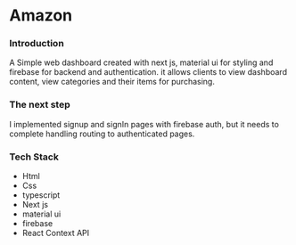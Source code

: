 # Amazon

### Introduction

A Simple web dashboard created with next js, material ui for styling and firebase for backend and authentication. 
it allows clients to view dashboard content, view categories and their items for purchasing.

### The next step
I implemented signup and signIn pages with firebase auth, but it needs to complete handling routing to authenticated pages.

### Tech Stack
- Html
- Css
- typescript
- Next js
- material ui
- firebase
- React Context API
